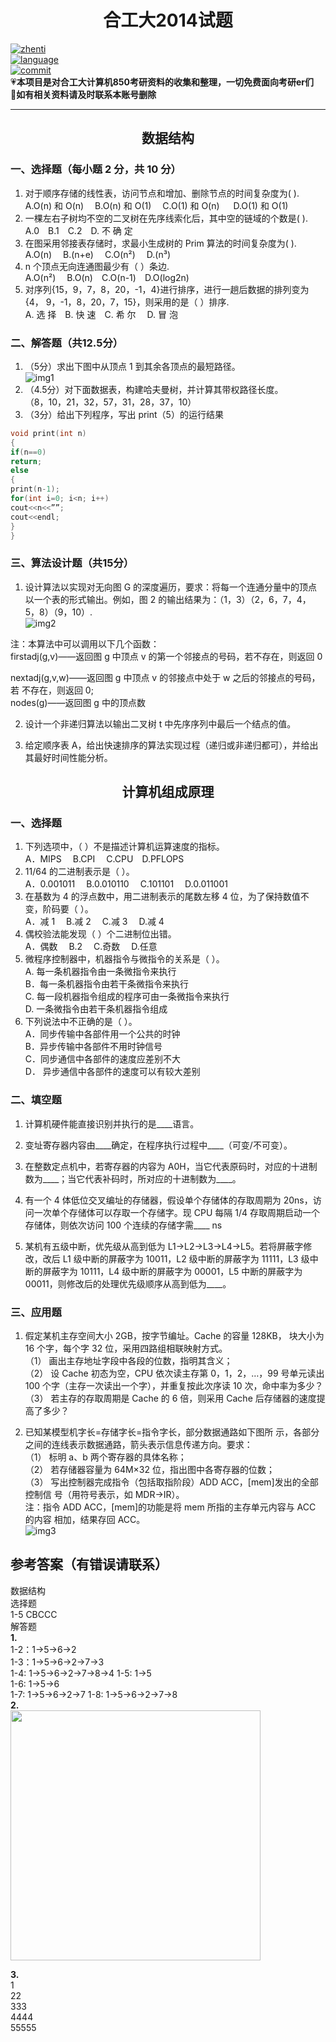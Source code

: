 # <center>合工大2014试题</center>

[![zhenti](https://img.shields.io/badge/%E8%80%83%E7%A0%94%E7%9C%9F%E9%A2%98-850-brightgreen)](https://github.com/HFUT-cskaoyan/zhenti)  
[![language](https://img.shields.io/badge/language-c%2B%2B-orange)](#language)  
[![commit](https://img.shields.io/github/last-commit/HFUT-cskaoyan/zhenti)](#commit)  
:heartpulse:**本项目是对合工大计算机850考研资料的收集和整理，一切免费面向考研er们**  
:love_letter:**如有相关资料请及时联系本账号删除**
****
## <center>数据结构</center>
### 一、选择题（每小题 2 分，共 10 分）
1. 对于顺序存储的线性表，访问节点和增加、删除节点的时间复杂度为( ).  
A.O(n) 和 O(n)&emsp; B.O(n) 和 O(1)&emsp; C.O(1) 和 O(n) &emsp; D.O(1) 和 O(1)
2. 一棵左右子树均不空的二叉树在先序线索化后，其中空的链域的个数是( ).  
A.0&emsp;B.1&emsp;C.2&emsp;D. 不 确 定
3. 在图采用邻接表存储时，求最小生成树的 Prim 算法的时间复杂度为( ).  
A.O(n) &emsp;B.(n+e) &emsp;C.O(n²) &emsp;D.(n³)
4. n 个顶点无向连通图最少有（ ）条边.  
A.O(n²)&emsp; B.O(n)&emsp;C.O(n-1)&emsp;D.O(log2n)  
5. 对序列{15，9，7，8，20，-1，4}进行排序，进行一趟后数据的排列变为{4， 9，-1，8，20，7，15}，则采用的是（ ）排序.  
A. 选 择&emsp;B. 快 速&emsp;C. 希 尔&emsp; D. 冒 泡
### 二、解答题（共12.5分）
1. （5分）求出下图中从顶点 1 到其余各顶点的最短路径。  
![img1](../img/2014-1.jpg)
2. （4.5分）对下面数据表，构建哈夫曼树，并计算其带权路径长度。  
（8，10，21，32，57，31，28，37，10）
3. （3分）给出下列程序，写出 print（5）的运行结果  
```c++
void print(int n)
{
if(n==0)
return;
else
{
print(n-1);
for(int i=0; i<n; i++)
cout<<n<<””;
cout<<endl;
}
}
```
### 三、算法设计题（共15分）
1. 设计算法以实现对无向图 G 的深度遍历，要求：将每一个连通分量中的顶点以一个表的形式输出。例如，图 2 的输出结果为：（1，3）（2，6，7，4， 5，8）（9，10）.  
    ![img2](../img/2014-2.png)     
  
  注：本算法中可以调用以下几个函数：  
   firstadj(g,v)——返回图 g 中顶点 v 的第一个邻接点的号码，若不存在，则返回 0     
  
   nextadj(g,v,w)——返回图 g 中顶点 v 的邻接点中处于 w 之后的邻接点的号码，若 不存在，则返回 0;  
   nodes(g)——返回图 g 中的顶点数

2. 设计一个非递归算法以输出二叉树 t 中先序序列中最后一个结点的值。

3. 给定顺序表 A，给出快速排序的算法实现过程（递归或非递归都可），并给出其最好时间性能分析。
## <center>计算机组成原理</center>
### 一、选择题
1. 下列选项中，（ ）不是描述计算机运算速度的指标。  
A．MIPS&emsp; B.CPI &emsp;C.CPU&emsp;D.PFLOPS
2. 11/64 的二进制表示是（ ）。  
A．0.001011&emsp; B.0.010110&emsp; C.101101&emsp; D.0.011001
3. 在基数为 4 的浮点数中，用二进制表示的尾数左移 4 位，为了保持数值不变，阶码要（ ）。  
A．减 1&emsp; B.减 2 &emsp;C.减 3 &emsp;D.减 4 
4. 偶校验法能发现（ ）个二进制位出错。  
A．偶数&emsp; B.2 &emsp;C.奇数&emsp; D.任意
5. 微程序控制器中，机器指令与微指令的关系是（ ）。  
A. 每一条机器指令由一条微指令来执行  
B．每一条机器指令由若干条微指令来执行  
C. 每一段机器指令组成的程序可由一条微指令来执行  
D. 一条微指令由若干条机器指令组成
6. 下列说法中不正确的是（ ）。  
A．同步传输中各部件用一个公共的时钟  
B．异步传输中各部件不用时钟信号  
C．同步通信中各部件的速度应差别不大  
D． 异步通信中各部件的速度可以有较大差别
### 二、填空题

1. 计算机硬件能直接识别并执行的是____语言。

2. 变址寄存器内容由____确定，在程序执行过程中____（可变/不可变）。

3. 在整数定点机中，若寄存器的内容为 A0H，当它代表原码时，对应的十进制数为____；当它代表补码时，所对应的十进制数为____。

4. 有一个 4 体低位交叉编址的存储器，假设单个存储体的存取周期为 20ns，访问一次单个存储体可以存取一个存储字。现 CPU 每隔 1/4 存取周期启动一个存储体，则依次访问 100 个连续的存储字需____ ns

5. 某机有五级中断，优先级从高到低为 L1→L2→L3→L4→L5。若将屏蔽字修改，改后 L1 级中断的屏蔽字为 10011，L2 级中断的屏蔽字为 11111，L3 级中断的屏蔽字为 10111，L4 级中断的屏蔽字为 00001，L5 中断的屏蔽字为 00011，则修改后的处理优先级顺序从高到低为____。

### 三、应用题

1. 假定某机主存空间大小 2GB，按字节编址。Cache 的容量 128KB， 块大小为16 个字，每个字 32 位，采用四路组相联映射方式。  
（1） 画出主存地址字段中各段的位数，指明其含义；  
（2） 设 Cache 初态为空，CPU 依次读主存第 0，1，2，…，99 号单元读出 100 个字（主存一次读出一个字），并重复按此次序读 10 次，命中率为多少？  
（3） 若主存的存取周期是 Cache 的 6 倍，则采用 Cache 后存储器的速度提 高了多少？

2. 已知某模型机字长=存储字长=指令字长，部分数据通路如下图所 示，各部分之间的连线表示数据通路，箭头表示信息传递方向。要求：  
（1） 标明 a、b 两个寄存器的具体名称；  
（2） 若存储器容量为 64M×32 位，指出图中各寄存器的位数；  
（3） 写出控制器完成指令（包括取指阶段）ADD ACC，[mem]发出的全部 控制信
号（用符号表示，如 MDR→IR）。  
注：指令 ADD ACC，[mem]的功能是将 mem 所指的主存单元内容与 ACC 的内容
相加，结果存回 ACC。  
![img3](../img/2014-3.jpg)

## 参考答案（有错误请联系）

数据结构  
选择题  
1-5 CBCCC  
解答题  
**1.**  
1-2：1->5->6->2  
1-3：1->5->6->2->7->3  
1-4: 1->5->6->2->7->8->4
1-5: 1->5  
1-6: 1->5->6  
1-7: 1->5->6->2->7
1-8: 1->5->6->2->7->8  
**2.**  
<img src="../image/2014/1624784964076.png" width="400px" height="400px">  

**3.**  
1<br>
22  
333  
4444  
55555
